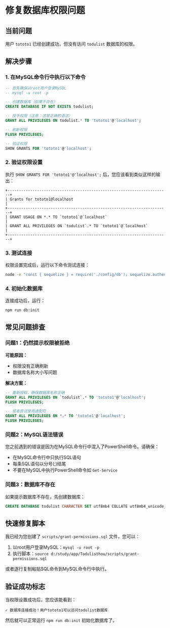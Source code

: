 # 修复数据库权限问题

## 当前问题

用户 `tototo1` 已经创建成功，但没有访问 `todulist` 数据库的权限。

## 解决步骤

### 1. 在MySQL命令行中执行以下命令

```sql
-- 首先确保以root用户登录MySQL
-- mysql -u root -p

-- 创建数据库（如果不存在）
CREATE DATABASE IF NOT EXISTS todulist;

-- 授予权限（注意：这是正确的语法）
GRANT ALL PRIVILEGES ON todulist.* TO 'tototo1'@'localhost';

-- 刷新权限
FLUSH PRIVILEGES;

-- 验证权限
SHOW GRANTS FOR 'tototo1'@'localhost';
```

### 2. 验证权限设置

执行 `SHOW GRANTS FOR 'tototo1'@'localhost';` 后，您应该看到类似这样的输出：

```
+-----------------------------------------------------------------------+
| Grants for tototo1@localhost                                         |
+-----------------------------------------------------------------------+
| GRANT USAGE ON *.* TO `tototo1`@`localhost`                          |
| GRANT ALL PRIVILEGES ON `todulist`.* TO `tototo1`@`localhost`        |
+-----------------------------------------------------------------------+
```

### 3. 测试连接

权限设置完成后，运行以下命令测试连接：

```bash
node -e "const { sequelize } = require('./config/db'); sequelize.authenticate().then(() => console.log('✓ 连接成功')).catch(err => console.error('❌ 连接失败:', err.message)).finally(() => process.exit());"
```

### 4. 初始化数据库

连接成功后，运行：

```bash
npm run db:init
```

## 常见问题排查

### 问题1：仍然提示权限被拒绝

**可能原因：**
- 权限没有正确刷新
- 数据库名称大小写问题

**解决方案：**
```sql
-- 重新授权，确保数据库名称正确
GRANT ALL PRIVILEGES ON `todulist`.* TO 'tototo1'@'localhost';
FLUSH PRIVILEGES;

-- 或者尝试使用通配符
GRANT ALL PRIVILEGES ON *.* TO 'tototo1'@'localhost';
FLUSH PRIVILEGES;
```

### 问题2：MySQL语法错误

您之前遇到的错误是因为在MySQL命令行中混入了PowerShell命令。请确保：

- 在MySQL命令行中只执行SQL语句
- 每条SQL语句以分号(;)结尾
- 不要在MySQL中执行PowerShell命令如 `Get-Service`

### 问题3：数据库不存在

如果提示数据库不存在，先创建数据库：

```sql
CREATE DATABASE todulist CHARACTER SET utf8mb4 COLLATE utf8mb4_unicode_ci;
```

## 快速修复脚本

我已经为您创建了 `scripts/grant-permissions.sql` 文件，您可以：

1. 以root用户登录MySQL：`mysql -u root -p`
2. 执行脚本：`source d:/study/app/Todulisthou/scripts/grant-permissions.sql`

或者逐行复制粘贴SQL命令到MySQL命令行中执行。

## 验证成功标志

当权限设置成功后，您应该能看到：

```
✓ 数据库连接成功！用户tototo1可以访问todulist数据库
```

然后就可以正常运行 `npm run db:init` 初始化数据库了。